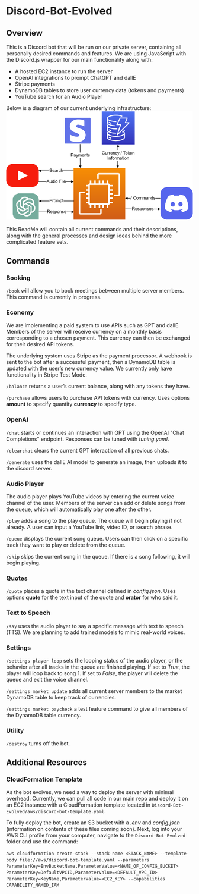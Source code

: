 # Discord-Bot-Evolved
## Overview
This is a Discord bot that will be run on our private server, containing all personally desired commands and features. We are using JavaScript with the Discord.js wrapper for our main functionality along with:
- A hosted EC2 instance to run the server
- OpenAI integrations to prompt ChatGPT and dallE
- Stripe payments
- DynamoDB tables to store user currency data (tokens and payments)
- YouTube search for an Audio Player

Below is a diagram of our current underlying infrastructure:
![Underlying Infrastructure](https://raw.githubusercontent.com/michaelortiz05/Discord-Bot-Evolved/market/images/Infrastructure.png)

This ReadMe will contain all current commands and their descriptions, along with the general processes and design ideas behind the more complicated feature sets.

## Commands
### Booking
`/book` will allow you to book meetings between multiple server members. This command is currently in progress.

### Economy
We are implementing a paid system to use APIs such as GPT and dallE. Members of the server will receive currency on a monthly basis corresponding to a chosen payment. This currency can then be exchanged for their desired API tokens.

The underlying system uses Stripe as the payment processor. A webhook is sent to the bot after a successful payment, then a DynamoDB table is updated with the user’s new currency value. We currently only have functionality in Stripe Test Mode.

`/balance` returns a user’s current balance, along with any tokens they have.

`/purchase` allows users to purchase API tokens with currency. Uses options **amount** to specify quantity **currency** to specify type.

### OpenAI
`/chat` starts or continues an interaction with GPT using the OpenAI "Chat Completions" endpoint. Responses can be tuned with *tuning.yaml*.

`/clearchat` clears the current GPT interaction of all previous chats.

`/generate` uses the dallE AI model to generate an image, then uploads it to the discord server.

### Audio Player
The audio player plays YouTube videos by entering the current voice channel of the user. Members of the server can add or delete songs from the queue, which will automatically play one after the other.

`/play` adds a song to the play queue. The queue will begin playing if not already. A user can input a YouTube link, video ID, or search phrase.

`/queue` displays the current song queue. Users can then click on a specific track they want to play or delete from the queue.

`/skip` skips the current song in the queue. If there is a song following, it will begin playing.

### Quotes
`/quote` places a quote in the text channel defined in *config.json*. Uses options **quote** for the text input of the quote and **orator** for who said it.

### Text to Speech
`/say` uses the audio player to say a specific message with text to speech (TTS). We are planning to add trained models to mimic real-world voices. 

### Settings
`/settings player loop` sets the looping status of the audio player, or the behavior after all tracks in the queue are finished playing. If set to *True*, the player will loop back to song 1. If set to *False*, the player will delete the queue and exit the voice channel.

`/settings market update` adds all current server members to the market DynamoDB table to keep track of currencies.

`/settings market paycheck` a test feature command to give all members of the DynamoDB table currency.

### Utility
`/destroy` turns off the bot.

## Additional Resources
### CloudFormation Template
As the bot evolves, we need a way to deploy the server with minimal overhead. Currently, we can pull all code in our main repo and deploy it on an EC2 instance with a CloudFormation template located in `Discord-Bot-Evolved/aws/discord-bot-template.yaml`. 

To fully deploy the bot, create an S3 bucket with a *.env* and *config.json* (information on contents of these files coming soon). Next, log into your AWS CLI profile from your computer, navigate to the `Discord-Bot-Evolved` folder and use the command:

```aws cloudformation create-stack --stack-name <STACK_NAME> --template-body file://aws/discord-bot-template.yaml --parameters ParameterKey=EnvBucketName,ParameterValue=<NAME_OF_CONFIG_BUCKET> ParameterKey=DefaultVPCID,ParameterValue=<DEFAULT_VPC_ID> ParameterKey=KeyName,ParameterValue=<EC2_KEY> --capabilities CAPABILITY_NAMED_IAM```

